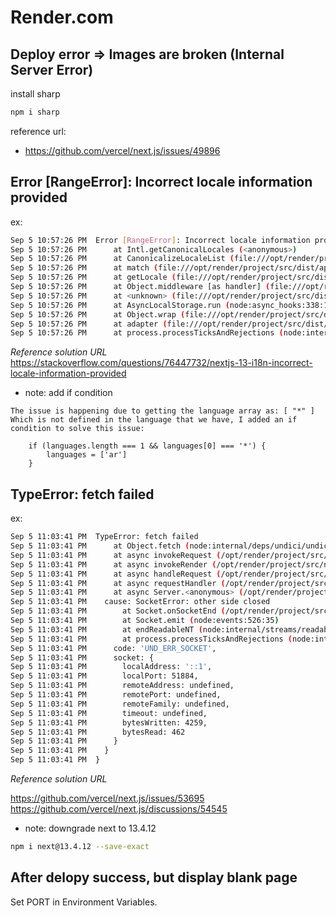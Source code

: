 # Render.com

## Deploy error => Images are broken (Internal Server Error)

install sharp

```bash
npm i sharp
```

reference url:  

* https://github.com/vercel/next.js/issues/49896

## Error [RangeError]: Incorrect locale information provided

ex:  

```bash
Sep 5 10:57:26 PM  Error [RangeError]: Incorrect locale information provided
Sep 5 10:57:26 PM      at Intl.getCanonicalLocales (<anonymous>)
Sep 5 10:57:26 PM      at CanonicalizeLocaleList (file:///opt/render/project/src/dist/apps/web/.next/server/middleware.js:2004:17)
Sep 5 10:57:26 PM      at match (file:///opt/render/project/src/dist/apps/web/.next/server/middleware.js:2252:35)
Sep 5 10:57:26 PM      at getLocale (file:///opt/render/project/src/dist/apps/web/.next/server/middleware.js:2297:12)
Sep 5 10:57:26 PM      at Object.middleware [as handler] (file:///opt/render/project/src/dist/apps/web/.next/server/middleware.js:2313:24)
Sep 5 10:57:26 PM      at <unknown> (file:///opt/render/project/src/dist/apps/web/.next/server/middleware.js:1908:23)
Sep 5 10:57:26 PM      at AsyncLocalStorage.run (node:async_hooks:338:14)
Sep 5 10:57:26 PM      at Object.wrap (file:///opt/render/project/src/dist/apps/web/.next/server/middleware.js:1707:24)
Sep 5 10:57:26 PM      at adapter (file:///opt/render/project/src/dist/apps/web/.next/server/middleware.js:1895:53)
Sep 5 10:57:26 PM      at process.processTicksAndRejections (node:internal/process/task_queues:95:5)
```

*Reference solution URL*
https://stackoverflow.com/questions/76447732/nextjs-13-i18n-incorrect-locale-information-provided

* note: add if condition

```text
The issue is happening due to getting the language array as: [ "*" ] Which is not defined in the language that we have, I added an if condition to solve this issue:

    if (languages.length === 1 && languages[0] === '*') {
        languages = ['ar']
    }
```

## TypeError: fetch failed

ex:  

```bash
Sep 5 11:03:41 PM  TypeError: fetch failed
Sep 5 11:03:41 PM      at Object.fetch (node:internal/deps/undici/undici:11576:11)
Sep 5 11:03:41 PM      at async invokeRequest (/opt/render/project/src/node_modules/next/dist/server/lib/server-ipc/invoke-request.js:17:12)
Sep 5 11:03:41 PM      at async invokeRender (/opt/render/project/src/node_modules/next/dist/server/lib/router-server.js:254:29)
Sep 5 11:03:41 PM      at async handleRequest (/opt/render/project/src/node_modules/next/dist/server/lib/router-server.js:447:24)
Sep 5 11:03:41 PM      at async requestHandler (/opt/render/project/src/node_modules/next/dist/server/lib/router-server.js:464:13)
Sep 5 11:03:41 PM      at async Server.<anonymous> (/opt/render/project/src/node_modules/next/dist/server/lib/start-server.js:117:13) {
Sep 5 11:03:41 PM    cause: SocketError: other side closed
Sep 5 11:03:41 PM        at Socket.onSocketEnd (/opt/render/project/src/node_modules/next/dist/compiled/undici/index.js:1:63301)
Sep 5 11:03:41 PM        at Socket.emit (node:events:526:35)
Sep 5 11:03:41 PM        at endReadableNT (node:internal/streams/readable:1359:12)
Sep 5 11:03:41 PM        at process.processTicksAndRejections (node:internal/process/task_queues:82:21) {
Sep 5 11:03:41 PM      code: 'UND_ERR_SOCKET',
Sep 5 11:03:41 PM      socket: {
Sep 5 11:03:41 PM        localAddress: '::1',
Sep 5 11:03:41 PM        localPort: 51884,
Sep 5 11:03:41 PM        remoteAddress: undefined,
Sep 5 11:03:41 PM        remotePort: undefined,
Sep 5 11:03:41 PM        remoteFamily: undefined,
Sep 5 11:03:41 PM        timeout: undefined,
Sep 5 11:03:41 PM        bytesWritten: 4259,
Sep 5 11:03:41 PM        bytesRead: 462
Sep 5 11:03:41 PM      }
Sep 5 11:03:41 PM    }
Sep 5 11:03:41 PM  }
```

*Reference solution URL*

https://github.com/vercel/next.js/issues/53695
https://github.com/vercel/next.js/discussions/54545

* note: downgrade next to 13.4.12

```bash
npm i next@13.4.12 --save-exact
```

## After delopy success, but display blank page

Set PORT in Environment Variables.
